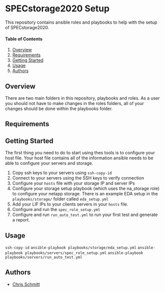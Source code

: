 # SPECstorage2020 Setup

This repository contains ansible roles and playbooks to help with the setup of SPECstorage2020. 

#### Table of Contents

1. [Overview](#overview)
2. [Requirements](#requirements)
3. [Getting Started](#getting-started)
4. [Usage](#usage)
5. [Authors](#authors)

## Overview

There are two main folders in this repository, playbooks and roles. As a user you should not have to make changes in the roles folders, all of your changes should be done within the playbooks folder. 

## Requirements

## Getting Started

The first thing you need to do to start using thes tools is to configure your host file. Your host file contains all of the information ansible needs to be able to configure your servers and storage. 

1. Copy ssh keys to your servers using `ssh-copy-id`
2. Connect to your servers using the SSH keys to verify connection
3. Configure your `hosts` file with your storage IP and server IPs
4. Configure your storage setup playbook (which uses the na_storage role) to configure your netapp storage. There is an example EDA setup in the `playbooks/storage/` folder called `eda_setup.yml`
5. Add your LIF IPs to your clients servers in your `hosts` file. 
6. Configure and run the `spec_role_setup.yml`
7. Configure and run `run_auto_test.yml` to run your first test and generate a report.

## Usage

`ssh-copy-id`
`ansible-playbook playbooks/storage/eda_setup.yml`
`ansible-playbook playbooks/servers/spec_role_setup.yml`
`ansible-playbook playbooks/servers/run_auto_test.yml`

## Authors

- [Chris Schmitt](mailto:Chris.Schmitt@netapp.com)
